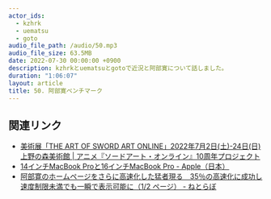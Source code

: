 ```yaml
---
actor_ids:
  - kzhrk
  - uematsu
  - goto
audio_file_path: /audio/50.mp3
audio_file_size: 63.5MB
date: 2022-07-30 00:00:00 +0900
description: kzhrkとuematsuとgotoで近況と阿部寛について話しました。
duration: "1:06:07"
layout: article
title: 50. 阿部寛ベンチマーク
---
```


<!-- prettier-ignore-start -->
## 関連リンク
- [美術展「THE ART OF SWORD ART ONLINE」2022年7月2日(土)-24日(日) 上野の森美術館 \| アニメ『ソードアート・オンライン』10周年プロジェクト](https://sao10th.net/art/)
- [14インチMacBook Proと16インチMacBook Pro - Apple（日本）](https://www.apple.com/jp/macbook-pro-14-and-16/)
- [阿部寛のホームページをさらに高速化した猛者現る　35％の高速化に成功し速度制限未満でも一瞬で表示可能に（1/2 ページ） - ねとらぼ](https://nlab.itmedia.co.jp/nl/articles/2207/19/news170.html)
<!-- prettier-ignore-end -->
